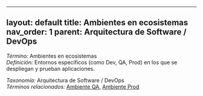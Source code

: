 
---
layout: default
title: Ambientes en ecosistemas
nav_order: 1
parent: Arquitectura de Software / DevOps
---

*Término:* Ambientes en ecosistemas  
*Definición:* Entornos específicos (como Dev, QA, Prod) en los que se despliegan y prueban aplicaciones.

*Taxonomía:* Arquitectura de Software / DevOps  
*Términos relacionados:* [Ambiente QA](https://maleniski.github.io/diccionario-angl-tec-mx/docs/alfabeticamente/A/ambiente-qa/), [Ambiente Prod](https://maleniski.github.io/diccionario-angl-tec-mx/docs/alfabeticamente/A/ambiente-prod/)
